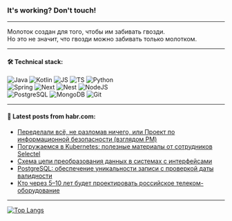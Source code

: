 ### It's working? Don't touch!

---
Молоток создан для того, чтобы им забивать гвозди. <br>
Но это не значит, что гвозди можно забивать только молотком.

---

#### 🛠️ Technical stack:

![Java](https://img.shields.io/badge/Java-informational?logo=Oracle&style=flat&logoColor=white&color=FF4500)
![Kotlin](https://img.shields.io/badge/Kotlin-informational?logo=Kotlin&style=flat&logoColor=white&color=774D97)
![JS](https://img.shields.io/badge/JS-informational?logo=javaScript&style=flat&logoColor=black&color=F7Df1E)
![TS](https://img.shields.io/badge/TypeScript-informational?logo=typeScript&style=flat&logoColor=black&color=017acc)
![Python](https://img.shields.io/badge/Python-informational?logo=Python&style=flat&logoColor=black&color=ffdd54) <br>
![Spring](https://img.shields.io/badge/SpringBoot-informational?logo=SpringBoot&style=flat&logoColor=white&color=6DB33F) 
![Next](https://img.shields.io/badge/Next.js-informational?logo=Next.js&style=flat&logoColor=white&color=3671a1)
![Nest](https://img.shields.io/badge/NestJS-informational?logo=NestJS&style=flat&logoColor=white&color=E0234E)
![NodeJS](https://img.shields.io/badge/NodeJS-informational?logo=node.js&style=flat&logoColor=white&color=70A760) <br>
![PostgreSQL](https://img.shields.io/badge/PostgreSQL-informational?logo=PostgreSQL&style=flat&logoColor=white&color=DAA520)
![MongoDB](https://img.shields.io/badge/MongoDB-informational?logo=MongoDB&style=flat&logoColor=white&color=870000)
![Git](https://img.shields.io/badge/Git-informational?logo=git&style=flat&logoColor=white&color=f74e28)

___

#### 💬 Latest posts from habr.com:

<!-- BLOG-POST-LIST:START -->
- [Переделали всё, не разломав ничего, или Проект по информационной безопасности &lpar;взглядом PM&rpar;](https://habr.com/ru/companies/ozontech/articles/795611/?utm_source=habrahabr&utm_medium=rss&utm_campaign=795611)
- [Погружаемся в Kubernetes: полезные материалы от сотрудников Selectel](https://habr.com/ru/companies/selectel/articles/796301/?utm_source=habrahabr&utm_medium=rss&utm_campaign=796301)
- [Схема цепи преобразования данных в системах с интерфейсами](https://habr.com/ru/articles/796309/?utm_source=habrahabr&utm_medium=rss&utm_campaign=796309)
- [PostgreSQL: обеспечение уникальности записи с проверкой даты валидности](https://habr.com/ru/companies/karuna/articles/794468/?utm_source=habrahabr&utm_medium=rss&utm_campaign=794468)
- [Кто через 5–10 лет будет проектировать российское телеком-оборудование](https://habr.com/ru/companies/spbifmo/articles/796291/?utm_source=habrahabr&utm_medium=rss&utm_campaign=796291)
<!-- BLOG-POST-LIST:END -->

---
[![Top Langs](https://github-readme-stats-git-master-advtsetting-gmailcom.vercel.app/api/top-langs/?username=zloylis&langs_count=10&hide_title=false&title_color=e6edf3&size_weight=0.5&count_weight=0.5&layout=compact&hide_border=true&theme=dracula)](https://github.com/zloylis)

<!-- ![GitHub stats](https://github-readme-stats-git-master-advtsetting-gmailcom.vercel.app/api?username=zloylis&show_icons=true&hide_border=true&theme=dracula&hide_title=true&include_all_commits=true&count_private=true&hide=contribs&hide_rank=true) -->
